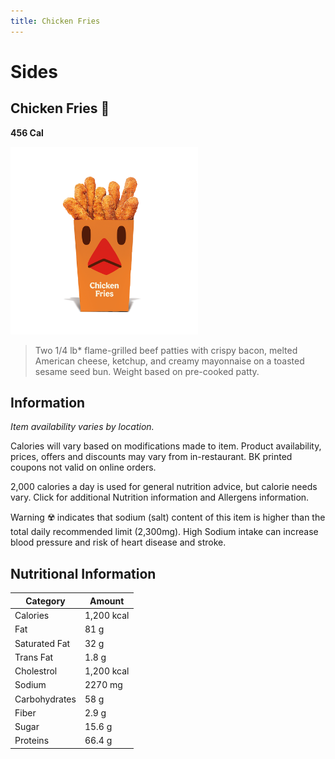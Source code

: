 ```yaml
---
title: Chicken Fries
---
```


# Sides

## Chicken Fries 🥚

**456 Cal**

<img src="/assets/images/sides/chicken-fries.png" width="300">

> Two 1/4 lb\* flame-grilled beef patties with crispy bacon, melted American cheese, ketchup, and creamy mayonnaise on a toasted sesame seed bun. Weight based on pre-cooked patty.

## Information

_Item availability varies by location._

Calories will vary based on modifications made to item. Product availability, prices, offers and discounts may vary from in-restaurant. BK printed coupons not valid on online orders.

2,000 calories a day is used for general nutrition advice, but calorie needs vary. Click for additional Nutrition information and Allergens information.

Warning ☢️ indicates that sodium (salt) content of this item is higher than the total daily recommended limit (2,300mg). High Sodium intake can increase blood pressure and risk of heart disease and stroke.

## Nutritional Information

| Category      | Amount     |
| ------------- | ---------- |
| Calories      | 1,200 kcal |
| Fat           | 81 g       |
| Saturated Fat | 32 g       |
| Trans Fat     | 1.8 g      |
| Cholestrol    | 1,200 kcal |
| Sodium        | 2270 mg    |
| Carbohydrates | 58 g       |
| Fiber         | 2.9 g      |
| Sugar         | 15.6 g     |
| Proteins      | 66.4 g     |
